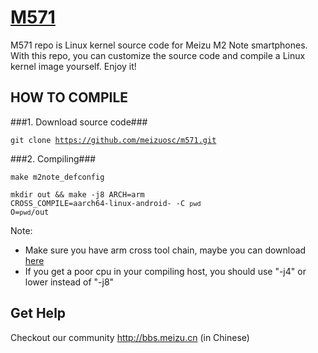 [M571](http://www.meizu.com)
=================

M571 repo is Linux kernel source code for Meizu M2 Note smartphones. With this repo, you can customize the source code and compile a Linux kernel image yourself. Enjoy it!

HOW TO COMPILE
-----------

###1. Download source code###

  <code>git clone https://github.com/meizuosc/m571.git</code>

###2. Compiling###

  <code>make m2note_defconfig</code>

  <code>mkdir out && make -j8 ARCH=arm CROSS_COMPILE=aarch64-linux-android- -C `pwd` O=`pwd`/out</code>

  Note:
  + Make sure you have arm cross tool chain, maybe you can download [here](http://www.linaro.org/downloads)
  + If you get a poor cpu in your compiling host, you should use "-j4" or lower instead of "-j8"

Get Help
--------

Checkout our community http://bbs.meizu.cn (in Chinese)
